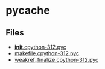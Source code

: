 # __pycache__

## Files

- [__init__.cpython-312.pyc](__init__.cpython-312.pyc)
- [makefile.cpython-312.pyc](makefile.cpython-312.pyc)
- [weakref_finalize.cpython-312.pyc](weakref_finalize.cpython-312.pyc)
